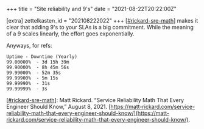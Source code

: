 +++
title = "Site reliability and 9's"
date = "2021-08-22T20:22:00Z"

[extra]
zettelkasten_id = "202108222022"
+++
[[#rickard-sre-math](/zettelkasten/tags/rickard-sre-math)] makes it clear that adding 9's to your SLAs is a big commitment. While the meaning of a 9 scales linearly, the effort goes exponentially.

Anyways, for refs:

```
Uptime - Downtime (Yearly)
99.00000%  - 3d 15h 39m
99.90000%  - 8h 45m 56s 
99.99000%  - 52m 35s
99.99900%  - 5m 15s
99.99990%  - 31s
99.99999%  - 3s
```

[[#rickard-sre-math](/zettelkasten/tags/rickard-sre-math)]: Matt Rickard. “Service Reliability Math That Every Engineer Should Know,” August 8, 2021. [https://matt-rickard.com/service-reliability-math-that-every-engineer-should-know/](https://matt-rickard.com/service-reliability-math-that-every-engineer-should-know/).
